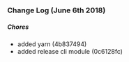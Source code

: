 ### Change Log (June 6th 2018)

##### Chores

*  added yarn (4b837494)
*  added release cli module (0c6128fc)

